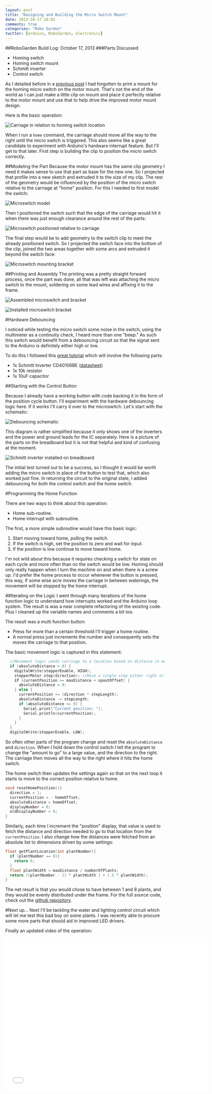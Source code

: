 ```yaml
---
layout: post
title: "Designing and Building the Micro Switch Mount"
date: 2013-10-17 16:02
comments: true
categories: "Robo Garden"
twitter: [arduino, RoboGarden, electronics]
---
```

##RoboGarden Build Log: October 17, 2013
###Parts Discussed
- Homing switch
- Homing switch mount
- Schmitt inverter
- Control switch

As I detailed before in a [previous post](http://neverstopbuilding.net/finished-frame/) I had forgotten to print a mount for the homing micro switch on the motor mount. That's not the end of the world as I can just make a little clip on mount and place it perfectly relative to the motor mount and use that to  help drive the improved motor mount design.

Here is the basic operation:

![Carriage in relation to homing switch location](https://lh5.googleusercontent.com/-3of26cFaQ60/Ul63sl8y5HI/AAAAAAAAI80/WOf8imX3340/w620-h487-no/homing.png)

When I run a `home` command, the carriage should move all the way to the right until the micro switch is triggered. This also seems like a great candidate to experiment with Arduino's hardware interrupt feature. But I'll get to that later. First step is building the clip to position the micro switch correctly.

##Modeling the Part
Because the motor mount has the same clip geometry I need it makes sense to use that part as base for the new one. So I projected that profile into a new sketch and extruded it to the size of my clip. The rest of the geometry would be influenced by the position of the micro switch relative to the carriage at "home" position. For this I needed to first model the switch:

![Microswitch model](https://lh6.googleusercontent.com/-WDZLKokOTb4/Ul7FHKARdDI/AAAAAAAAI9Q/-t5C9vwQS6A/w753-h451-no/switch.png)

Then I positioned the switch such that the edge of the carriage would hit it when there was just enough clearance around the rest of the parts:

![Microswitch positioned relative to carriage](https://lh5.googleusercontent.com/-XvPKeMRw6WQ/Ul7gBTQttkI/AAAAAAAAI-c/hY8n-5d3gVA/w675-h616-no/switch-position.png)

The final step would be to add geometry to the switch clip to meet the already positioned switch. So I projected the switch face into the bottom of the clip, joined the two areas together with some arcs and extruded it beyond the switch face:

![Microswitch mounting bracket](https://lh4.googleusercontent.com/-SP9i2pyrYFM/Ul7gA7M4xbI/AAAAAAAAI-Y/qDwIOacU9SA/w741-h492-no/finished-clip.png)

##Printing and Assembly
The printing was a pretty straight forward process, once the part was done, all that was left was attaching the micro switch to the mount, soldering on some lead wires and affixing it to the frame.

![Assembled microswitch and bracket](https://lh6.googleusercontent.com/-6I019RaJhtU/UmAuh7Xp9vI/AAAAAAAAJAE/wEKQZ3x3QL4/w949-h712-no/IMG_1705.JPG)

![Installed microswitch bracket](https://lh5.googleusercontent.com/-J-yEeuODKtU/UmAuh62wLpI/AAAAAAAAJAE/vtR87IvCbHc/w949-h712-no/IMG_1706.JPG)

#Hardware Debouncing

I noticed while testing the micro switch some noise in the switch, using the multimeter as a continuity check, I heard more than one "beep." As such this switch would benefit from a debouncing circuit so that the signal sent to the Arduino is definitely either high or low.

To do this I followed this [great tutorial](http://www.jeremyblum.com/2011/03/07/arduino-tutorial-10-interrupts-and-hardware-debouncing/) which will involve the following parts:

- 1x Schmitt Inverter CD40106BE ([datasheet](http://www.mouser.com/ds/2/405/schs097d-127287.pdf))
- 1x 10k resistor
- 1x 10uF capacitor

##Starting with the Control Button

Because I already have a working button with code backing it in the form of the position cycle button. I'll experiment with the hardware debouncing logic here. If it works I'll carry it over to the microswitch. Let's start with the schematic:

![Debouncing schematic](https://lh6.googleusercontent.com/-Cs4MEURNJtg/UmAvXM9slvI/AAAAAAAAJAQ/S_7rbUTwAu4/w677-h349-no/debounce-schematic.png)

This diagram is rather simplified because it only shows one of the inverters and the power and ground leads for the IC separately. Here is a picture of the parts on the breadboard but it is not that helpful and kind of confusing at the moment.

![Schmitt inverter installed on breadboard](https://lh5.googleusercontent.com/-wW-QuP61Z14/UmAuhyOIOjI/AAAAAAAAJAE/DIi571e1KC0/w949-h712-no/IMG_1707.JPG)

The initial test turned out to be a success, so I thought it would be worth adding the micro switch in place of the button to test that, which also worked just fine. In returning the circuit to the original state, I added debouncing for both the control switch and the home switch.

#Programming the Home Function

There are two ways to think about this operation:

- Home sub-routine.
- Home interrupt with subroutine.

The first, a more simple subroutine would have this basic logic:

1. Start moving toward home, polling the switch.
2. If the switch is high, set the position to zero and wait for input.
3. If the position is low continue to move toward home.


I'm not wild about this because it requires checking a switch for state on each cycle and more often than no the switch would be low. Homing should only really happen when I turn the machine on and when there is a screw up. I'd prefer the home process to occur whenever the button is pressed, this way, if some wise acre moves the carriage in between waterings, the movement will be stopped by the home interrupt.

##Iterating on the Logic
I went through many iterations of the home function logic to understand how interrupts worked and the Arduino loop system. The result is was a near complete refactoring of the existing code. Plus I cleaned up the variable names and comments a bit too.

The result was a multi function button:

- Press for more than a certain threshold I'll trigger a home routine.
- A normal press just increments the number and consequently sets the moves the carriage to that position.

The basic movement logic is captured in this statement:

```c
  //Movement logic sends carriage to a location based on distance in mm and direction (-1 is right, 1 is left)
  if (absoluteDistance > 0) {
    digitalWrite(stepperEnable, HIGH);
    stepperMotor.step(direction); //Move a single step either right or left based on sign
    if (currentPosition >= maxDistance + spoutOffset) {
      absoluteDistance = 0;
    } else {
      currentPosition += (direction * stepLength);
      absoluteDistance -= stepLength;
      if (absoluteDistance <= 0) {
        Serial.print("Current position: ");
        Serial.println(currentPosition);
      }
    }
  }
  digitalWrite(stepperEnable, LOW);
```

So often other parts of the program change and reset the `absoluteDistance` and `direction`. When I hold down the control switch I tell the program to change the "amount to go" to a large value, and the direction to the right. The carriage then moves all the way to the right where it hits the home switch.

The home switch then updates the settings again so that on the next loop it starts to move to the correct position relative to home.

```c
void resetHomePosition(){
  direction = 1;
  currentPosition = - homeOffset;
  absoluteDistance = homeOffset;
  displayNumber = 0;
  oldDisplayNumber = 0;
}
```

Similarly, each time I increment the "position" display, that value is used to fetch the distance and direction needed to go to that location from the `currentPosition`. I also change how the distances were fetched from an absolute list to dimensions driven by some settings:

```c
float getPlantLocation(int plantNumber){
  if (plantNumber == 0){
    return 0;
  }
  float plantWidth = maxDistance / numberOfPlants;
  return ((plantNumber - 1) * plantWidth ) + (.5 * plantWidth);
}
```

The net result is that you would chose to have between 1 and 8 plants, and they would be evenly distributed under the frame. For the full source code, check out the [github repository](https://github.com/neverstopbuilding/robo-garden).

#Next up...
Next I'll be tackling the water and lighting control circuit which will let me test this bad boy on some plants. I was recently able to procure some more parts that should aid in improved LED drivers.

Finally an updated video of the operation:

<iframe width="640" height="480" src="//www.youtube.com/embed/n8XD46BQcEk" frameborder="0" allowfullscreen></iframe>
